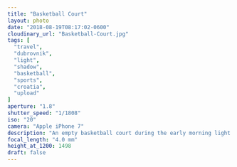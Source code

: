 ```yaml
---
title: "Basketball Court"
layout: photo
date: "2018-08-19T08:17:02-0600"
cloudinary_url: "Basketball-Court.jpg"
tags: [
  "travel",
  "dubrovnik",
  "light",
  "shadow",
  "basketball",
  "sports",
  "croatia",
  "upload"
]
aperture: "1.8"
shutter_speed: "1/1808"
iso: "20"
camera: "Apple iPhone 7"
description: "An empty basketball court during the early morning light in Dubrovnik, Croatia."
focal_length: "4.0 mm"
height_at_1200: 1498
draft: false
---
```

